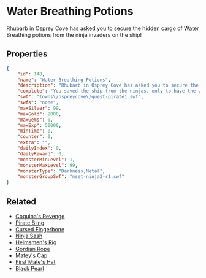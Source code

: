 # Water Breathing Potions

Rhubarb in Osprey Cove has asked you to secure the hidden cargo of Water Breathing potions from the ninja invaders on the ship!

## Properties

```json
{
    "id": 148,
    "name": "Water Breathing Potions",
    "description": "Rhubarb in Osprey Cove has asked you to secure the hidden cargo of Water Breathing potions from the ninja invaders on the ship!",
    "complete": "You saved the ship from the ninjas, only to have the whole adventure literally blow up in your face. Rhubarb had decided to save you from Captain Blackberry this time... but now you owe him!",
    "swf": "towns\/ospreycove\/quest-pirate1.swf",
    "swfX": "none",
    "maxSilver": 99,
    "maxGold": 2000,
    "maxGems": 0,
    "maxExp": 50000,
    "minTime": 0,
    "counter": 0,
    "extra": "",
    "dailyIndex": 0,
    "dailyReward": 0,
    "monsterMinLevel": 1,
    "monsterMaxLevel": 99,
    "monsterType": "Darkness,Metal",
    "monsterGroupSwf": "mset-ninja2-r1.swf"
}
```

## Related

- [Coquina's Revenge](../items/995-coquina-s-revenge.md)
- [Pirate Bling](../items/996-pirate-bling.md)
- [Cursed Fingerbone](../items/997-cursed-fingerbone.md)
- [Ninja Sash](../items/998-ninja-sash.md)
- [Helmsmen's Rig](../items/999-helmsmen-s-rig.md)
- [Gordian Rope](../items/1000-gordian-rope.md)
- [Matey's Cap](../items/1001-matey-s-cap.md)
- [First Mate's Hat](../items/1002-first-mate-s-hat.md)
- [Black Pearl](../items/1003-black-pearl.md)

